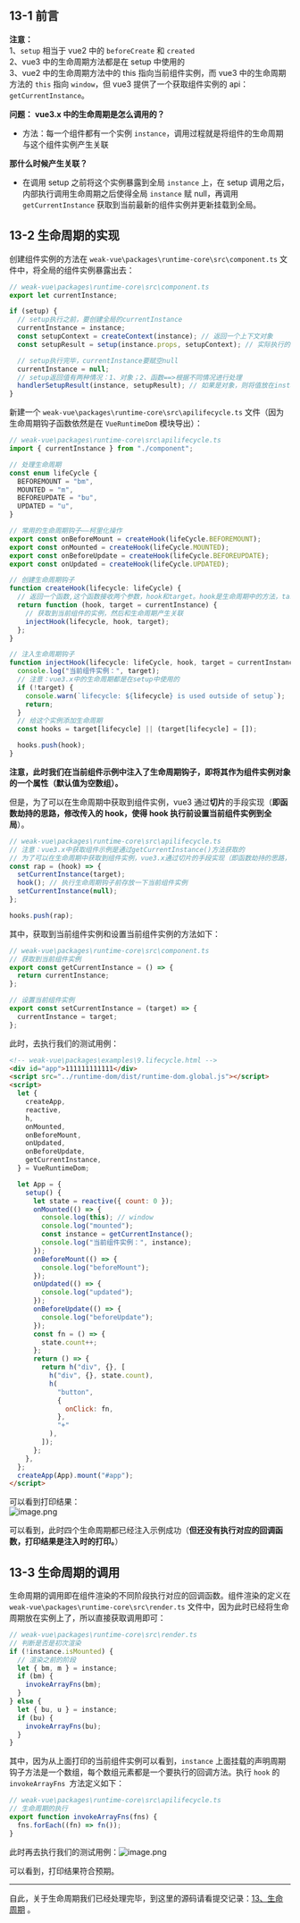 ## 13-1 前言

**注意：**<br />1、`setup` 相当于 vue2 中的 `beforeCreate` 和 `created`      <br />2、vue3 中的生命周期方法都是在 setup 中使用的       <br />3、vue2 中的生命周期方法中的 this 指向当前组件实例，而 vue3 中的生命周期方法的 `this` 指向 `window`，但 vue3 提供了一个获取组件实例的 api：`getCurrentInstance`。

**问题：**
**vue3.x 中的生命周期是怎么调用的？**

- 方法：每一个组件都有一个实例 `instance`，调用过程就是将组件的生命周期与这个组件实例产生关联

**那什么时候产生关联？**

- 在调用 setup 之前将这个实例暴露到全局 `instance` 上，在 setup 调用之后，内部执行调用生命周期之后使得全局 `instance` 赋 null，再调用 `getCurrentInstance` 获取到当前最新的组件实例并更新挂载到全局。
  <a name="q6cDI"></a>

## 13-2 生命周期的实现

创建组件实例的方法在 `weak-vue\packages\runtime-core\src\component.ts` 文件中，将全局的组件实例暴露出去：

```typescript
// weak-vue\packages\runtime-core\src\component.ts
export let currentInstance;

if (setup) {
  // setup执行之前，要创建全局的currentInstance
  currentInstance = instance;
  const setupContext = createContext(instance); // 返回一个上下文对象
  const setupResult = setup(instance.props, setupContext); // 实际执行的setup函数（实参）

  // setup执行完毕，currentInstance要赋空null
  currentInstance = null;
  // setup返回值有两种情况：1、对象；2、函数==>根据不同情况进行处理
  handlerSetupResult(instance, setupResult); // 如果是对象，则将值放在instance.setupState；如果是函数，则就是render函数
}
```

新建一个 `weak-vue\packages\runtime-core\src\apilifecycle.ts` 文件（因为生命周期钩子函数依然是在 `VueRuntimeDom` 模块导出）：

```typescript
// weak-vue\packages\runtime-core\src\apilifecycle.ts
import { currentInstance } from "./component";

// 处理生命周期
const enum lifeCycle {
  BEFOREMOUNT = "bm",
  MOUNTED = "m",
  BEFOREUPDATE = "bu",
  UPDATED = "u",
}

// 常用的生命周期钩子——柯里化操作
export const onBeforeMount = createHook(lifeCycle.BEFOREMOUNT);
export const onMounted = createHook(lifeCycle.MOUNTED);
export const onBeforeUpdate = createHook(lifeCycle.BEFOREUPDATE);
export const onUpdated = createHook(lifeCycle.UPDATED);

// 创建生命周期钩子
function createHook(lifecycle: lifeCycle) {
  // 返回一个函数,这个函数接收两个参数，hook和target。hook是生命周期中的方法，target是当前组件实例
  return function (hook, target = currentInstance) {
    // 获取到当前组件的实例，然后和生命周期产生关联
    injectHook(lifecycle, hook, target);
  };
}

// 注入生命周期钩子
function injectHook(lifecycle: lifeCycle, hook, target = currentInstance) {
  console.log("当前组件实例：", target);
  // 注意：vue3.x中的生命周期都是在setup中使用的
  if (!target) {
    console.warn(`lifecycle: ${lifecycle} is used outside of setup`);
    return;
  }
  // 给这个实例添加生命周期
  const hooks = target[lifecycle] || (target[lifecycle] = []);

  hooks.push(hook);
}
```

**注意，此时我们在当前组件示例中注入了生命周期钩子，即将其作为组件实例对象的一个属性（默认值为空数组）。**

但是，为了可以在生命周期中获取到组件实例，vue3 通过**切片**的手段实现（**即函数劫持的思路，修改传入的 hook，使得 hook 执行前设置当前组件实例到全局**）。

```typescript
// weak-vue\packages\runtime-core\src\apilifecycle.ts
// 注意：vue3.x中获取组件示例是通过getCurrentInstance()方法获取的
// 为了可以在生命周期中获取到组件实例，vue3.x通过切片的手段实现（即函数劫持的思路，修改传入的hook，使得hook执行前设置当前组件实例到全局）
const rap = (hook) => {
  setCurrentInstance(target);
  hook(); // 执行生命周期钩子前存放一下当前组件实例
  setCurrentInstance(null);
};

hooks.push(rap);
```

其中，获取到当前组件实例和设置当前组件实例的方法如下：

```typescript
// weak-vue\packages\runtime-core\src\component.ts
// 获取到当前组件实例
export const getCurrentInstance = () => {
  return currentInstance;
};

// 设置当前组件实例
export const setCurrentInstance = (target) => {
  currentInstance = target;
};
```

此时，去执行我们的测试用例：

```html
<!-- weak-vue\packages\examples\9.lifecycle.html -->
<div id="app">111111111111</div>
<script src="../runtime-dom/dist/runtime-dom.global.js"></script>
<script>
  let {
    createApp,
    reactive,
    h,
    onMounted,
    onBeforeMount,
    onUpdated,
    onBeforeUpdate,
    getCurrentInstance,
  } = VueRuntimeDom;

  let App = {
    setup() {
      let state = reactive({ count: 0 });
      onMounted(() => {
        console.log(this); // window
        console.log("mounted");
        const instance = getCurrentInstance();
        console.log("当前组件实例：", instance);
      });
      onBeforeMount(() => {
        console.log("beforeMount");
      });
      onUpdated(() => {
        console.log("updated");
      });
      onBeforeUpdate(() => {
        console.log("beforeUpdate");
      });
      const fn = () => {
        state.count++;
      };
      return () => {
        return h("div", {}, [
          h("div", {}, state.count),
          h(
            "button",
            {
              onClick: fn,
            },
            "+"
          ),
        ]);
      };
    },
  };
  createApp(App).mount("#app");
</script>
```

可以看到打印结果：<br />![image.png](../md_images/doc13.1.png)

可以看到，此时四个生命周期都已经注入示例成功（**但还没有执行对应的回调函数，打印结果是注入时的打印。**）
<a name="fZuZi"></a>

## 13-3 生命周期的调用

生命周期的调用即在组件渲染的不同阶段执行对应的回调函数。组件渲染的定义在 `weak-vue\packages\runtime-core\src\render.ts` 文件中，因为此时已经将生命周期放在实例上了，所以直接获取调用即可：

```typescript
// weak-vue\packages\runtime-core\src\render.ts
// 判断是否是初次渲染
if (!instance.isMounted) {
  // 渲染之前的阶段
  let { bm, m } = instance;
  if (bm) {
    invokeArrayFns(bm);
  }
} else {
  let { bu, u } = instance;
  if (bu) {
    invokeArrayFns(bu);
  }
}
```

其中，因为从上面打印的当前组件实例可以看到，`instance` 上面挂载的声明周期钩子方法是一个数组，每个数组元素都是一个要执行的回调方法。执行 `hook` 的 `invokeArrayFns `方法定义如下：

```typescript
// weak-vue\packages\runtime-core\src\apilifecycle.ts
// 生命周期的执行
export function invokeArrayFns(fns) {
  fns.forEach((fn) => fn());
}
```

此时再去执行我们的测试用例：![image.png](../md_images/doc13.2.png)

可以看到，打印结果符合预期。

---

自此，关于生命周期我们已经处理完毕，到这里的源码请看提交记录：[13、生命周期](https://github.com/XC0703/VueSouceCodeStudy/commit/b1d89cba424dac76808ed0b4d0c905fe2546eeff) 。

